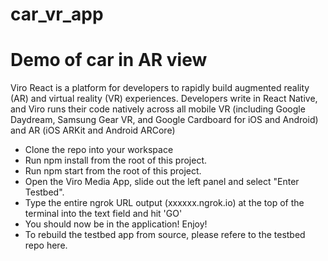 # car_vr_app

# Demo of car in AR view
Viro React is a platform for developers to rapidly build augmented reality (AR) and virtual reality (VR) experiences. Developers write in React Native, and Viro runs their code natively across all mobile VR (including Google Daydream, Samsung Gear VR, and Google Cardboard for iOS and Android) and AR (iOS ARKit and Android ARCore)

* Clone the repo into your workspace
* Run npm install from the root of this project.
* Run npm start from the root of this project.
* Open the Viro Media App, slide out the left panel and select "Enter Testbed".
* Type the entire ngrok URL output (xxxxxx.ngrok.io) at the top of the terminal into the text field and hit 'GO'
* You should now be in the application! Enjoy!
* To rebuild the testbed app from source, please refere to the testbed repo here.
